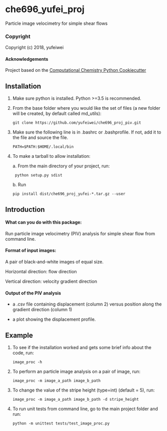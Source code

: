 che696_yufei_proj
==============================

Particle image velocimetry for simple shear flows

### Copyright

Copyright (c) 2018, yufeiwei


#### Acknowledgements
 
Project based on the 
[Computational Chemistry Python Cookiecutter](https://github.com/choderalab/cookiecutter-python-comp-chem)

Installation
------------
1. Make sure python is installed. Python >=3.5 is recommended. 

2. From the base folder where you would like the set of files (a new folder will be created, by default called md_utils):
   ~~~
   git clone https://github.com/yufeiwei/che696_proj_piv.git
   ~~~

3. Make sure the following line is in .bashrc or .bashprofile. If not, add it to the file and source the file.
   ~~~
   PATH=$PATH:$HOME/.local/bin
   ~~~

4. To make a tarball to allow installation:

   a. From the main directory of your project, run:
   ~~~
    python setup.py sdist   
   ~~~
   
   b. Run
   ~~~
   pip install dist/che696_proj_yufei-*.tar.gz --user
   ~~~

Introduction
-------------
#### What can you do with this package:

Run particle image velocimetry (PIV) analysis for simple shear flow from command line.

#### Format of input images:

A pair of black-and-white images of equal size. 

Horizontal direction: flow direction

Vertical direction: velocity gradient direction

#### Output of the PIV analysis

* a .csv file containing displacement (column 2) versus position along the gradient direction (column 1)

* a plot showing the displacement profile.

Example
--------
1. To see if the installation worked and gets some brief info about the code, run:
    ~~~
    image_proc -h
    ~~~

2. To perform an particle image analysis on a pair of image, run:
    ~~~
    image_proc -m image_a_path image_b_path
    ~~~

3. To change the value of the stripe height (type=int) (default = 5), run:
    ~~~
    image_proc -m image_a_path image_b_path -d stripe_height
    ~~~

4. To run unit tests from command line, go to the main project folder and run:

    ~~~
    python -m unittest tests/test_image_proc.py
    ~~~